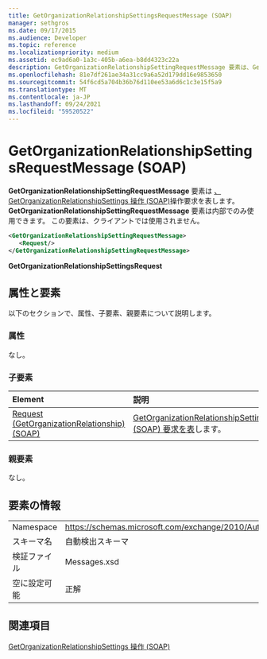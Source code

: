 ```yaml
---
title: GetOrganizationRelationshipSettingsRequestMessage (SOAP)
manager: sethgros
ms.date: 09/17/2015
ms.audience: Developer
ms.topic: reference
ms.localizationpriority: medium
ms.assetid: ec9ad6a0-1a3c-405b-a6ea-b8dd4323c22a
description: GetOrganizationRelationshipSettingRequestMessage 要素は、GetOrganizationRelationshipSettings 操作 (SOAP) 操作要求を表します。 GetOrganizationRelationshipSettingRequestMessage 要素は内部でのみ使用できます。 この要素は、クライアントでは使用されません。
ms.openlocfilehash: 81e7df261ae34a31cc9a6a52d179dd16e9853650
ms.sourcegitcommit: 54f6cd5a704b36b76d110ee53a6d6c1c3e15f5a9
ms.translationtype: MT
ms.contentlocale: ja-JP
ms.lasthandoff: 09/24/2021
ms.locfileid: "59520522"
---
```

# <a name="getorganizationrelationshipsettingsrequestmessage-soap"></a>GetOrganizationRelationshipSettingsRequestMessage (SOAP)

**GetOrganizationRelationshipSettingRequestMessage** 要素は [、GetOrganizationRelationshipSettings 操作 (SOAP)](getorganizationrelationshipsettings-operation-soap.md)操作要求を表します。 **GetOrganizationRelationshipSettingRequestMessage** 要素は内部でのみ使用できます。 この要素は、クライアントでは使用されません。 
  
```XML
<GetOrganizationRelationshipSettingRequestMessage>
   <Request/>
</GetOrganizationRelationshipSettingRequestMessage>
```

 **GetOrganizationRelationshipSettingsRequest**
## <a name="attributes-and-elements"></a>属性と要素

以下のセクションで、属性、子要素、親要素について説明します。
  
### <a name="attributes"></a>属性

なし。
  
### <a name="child-elements"></a>子要素

|**Element**|**説明**|
|:-----|:-----|
|[Request (GetOrganizationRelationship) (SOAP)](request-getorganizationrelationshipsoap.md) <br/> |[GetOrganizationRelationshipSettingsRequest (SOAP) 要求を表](getorganizationrelationshipsettingsrequest-soap.md)します。  <br/> |
   
### <a name="parent-elements"></a>親要素

なし。
  
## <a name="element-information"></a>要素の情報

|||
|:-----|:-----|
|Namespace  <br/> |https://schemas.microsoft.com/exchange/2010/Autodiscover  <br/> |
|スキーマ名  <br/> |自動検出スキーマ  <br/> |
|検証ファイル  <br/> |Messages.xsd  <br/> |
|空に設定可能  <br/> |正解  <br/> |
   
## <a name="see-also"></a>関連項目



[GetOrganizationRelationshipSettings 操作 (SOAP)](getorganizationrelationshipsettings-operation-soap.md)

